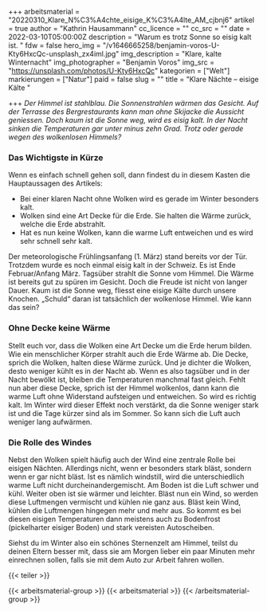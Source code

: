 +++
arbeitsmaterial = "20220310_Klare_N%C3%A4chte_eisige_K%C3%A4lte_AM_cjbnj6"
artikel = true
author = "Kathrin Hausammann"
cc_licence = ""
cc_src = ""
date = 2022-03-10T05:00:00Z
description = "Warum es trotz Sonne so eisig kalt ist. "
fdw = false
hero_img = "/v1646665258/benjamin-voros-U-Kty6HxcQc-unsplash_zx4iml.jpg"
img_description = "Klare, kalte Winternacht"
img_photographer = "Benjamin Voros"
img_src = "https://unsplash.com/photos/U-Kty6HxcQc"
kategorien = ["Welt"]
markierungen = ["Natur"]
paid = false
slug = ""
title = "Klare Nächte – eisige Kälte "

+++
_Der Himmel ist stahlblau. Die Sonnenstrahlen wärmen das Gesicht. Auf der Terrasse des Bergrestaurants kann man ohne Skijacke die Aussicht geniessen. Doch kaum ist die Sonne weg, wird es eisig kalt. In der Nacht sinken die Temperaturen gar unter minus zehn Grad. Trotz oder gerade wegen des wolkenlosen Himmels?_

### Das Wichtigste in Kürze

Wenn es einfach schnell gehen soll, dann findest du in diesem Kasten die Hauptaussagen des Artikels:

* Bei einer klaren Nacht ohne Wolken wird es gerade im Winter besonders kalt.
* Wolken sind eine Art Decke für die Erde. Sie halten die Wärme zurück, welche die Erde abstrahlt.
* Hat es nun keine Wolken, kann die warme Luft entweichen und es wird sehr schnell sehr kalt.

Der meteorologische Frühlingsanfang (1. März) stand bereits vor der Tür. Trotzdem wurde es noch einmal eisig kalt in der Schweiz. Es ist Ende Februar/Anfang März. Tagsüber strahlt die Sonne vom Himmel. Die Wärme ist bereits gut zu spüren im Gesicht. Doch die Freude ist nicht von langer Dauer. Kaum ist die Sonne weg, fliesst eine eisige Kälte durch unsere Knochen. „Schuld“ daran ist tatsächlich der wolkenlose Himmel. Wie kann das sein?

### Ohne Decke keine Wärme

Stellt euch vor, dass die Wolken eine Art Decke um die Erde herum bilden. Wie ein menschlicher Körper strahlt auch die Erde Wärme ab. Die Decke, sprich die Wolken, halten diese Wärme zurück. Und je dichter die Wolken, desto weniger kühlt es in der Nacht ab. Wenn es also tagsüber und in der Nacht bewölkt ist, bleiben die Temperaturen manchmal fast gleich. Fehlt nun aber diese Decke, sprich ist der Himmel wolkenlos, dann kann die warme Luft ohne Widerstand aufsteigen und entweichen. So wird es richtig kalt. Im Winter wird dieser Effekt noch verstärkt, da die Sonne weniger stark ist und die Tage kürzer sind als im Sommer. So kann sich die Luft auch weniger lang aufwärmen.

### Die Rolle des Windes

Nebst den Wolken spielt häufig auch der Wind eine zentrale Rolle bei eisigen Nächten. Allerdings nicht, wenn er besonders stark bläst, sondern wenn er gar nicht bläst. Ist es nämlich windstill, wird die unterschiedlich warme Luft nicht durcheinandergemischt. Am Boden ist die Luft schwer und kühl. Weiter oben ist sie wärmer und leichter. Bläst nun ein Wind, so werden diese Luftmengen vermischt und kühlen nie ganz aus. Bläst kein Wind, kühlen die Luftmengen hingegen mehr und mehr aus. So kommt es bei diesen eisigen Temperaturen dann meistens auch zu Bodenfrost (pickelharter eisiger Boden) und stark vereisten Autoscheiben.

Siehst du im Winter also ein schönes Sternenzelt am Himmel, teilst du deinen Eltern besser mit, dass sie am Morgen lieber ein paar Minuten mehr einrechnen sollen, falls sie mit dem Auto zur Arbeit fahren wollen.

{{< teiler >}}

{{< arbeitsmaterial-group >}}
{{< arbeitsmaterial >}}
{{< /arbeitsmaterial-group >}}